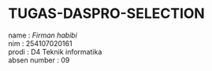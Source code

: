 # TUGAS-DASPRO-SELECTION  
 name : *Firman habibi*  
 nim  : 254107020161   
 prodi : D4 Teknik informatika  
 absen number : 09  